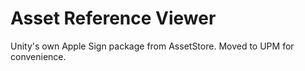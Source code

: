 # Asset Reference Viewer

Unity's own Apple Sign package from AssetStore. Moved to UPM for convenience.
